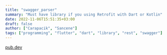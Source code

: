```yaml
---
title: "swagger_parser"
summary: "Must have library if you using Retrofit with Dart or Kotlin"
date: 2022-11-06T15:51:35+03:00
draft: false
author: ["Carapacik", "Sancene"]
tags: ["programming", "flutter", "dart", "library", "rest", "swagger"]
---
```


[pub.dev](https://pub.dev/packages/swagger_parser)
